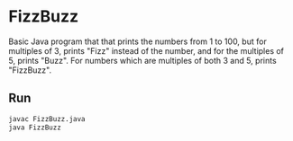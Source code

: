 # FizzBuzz

Basic Java program that that prints the numbers from 1 to 100, but for multiples of 3, prints "Fizz" instead of the number, and for the multiples of 5, prints "Buzz". For numbers which are multiples of both 3 and 5, prints "FizzBuzz".

## Run

```bash
javac FizzBuzz.java
java FizzBuzz
```
